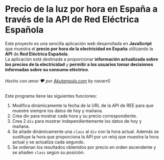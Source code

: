 # Precio de la luz por hora en España a través de la API de Red Eléctrica Española
Este proyecto es una sencilla aplicación web desarrollada en __JavaScript__ que muestra el **precio por hora de la electricidad en España** utilizando la __API__ de **Red Eléctrica Española**.  <br>
La aplicación está destinada a proporcionar **información actualizada sobre los precios de la electricidad** y **permitir a los usuarios tomar decisiones informadas sobre su consumo eléctrico**.  <br>
###### Hecho con amor :heart: por [Akutangulo.com](http://akutangulo.com/ "Akutangulo.com") by navarr0  
  
  Este programa tiene las siguientes funciones:  
  1. Modifica dinámicamente la fecha de la URL de la API de REE para que muestre siempre los datos de hoy y mañana.  
  2. Crea div para mostrar cada hora y su precio correspondiente.  
  3. Crea 2 ```div``` para mostrar independientemente los datos de hoy y mañana. 
  4. Se añade dinámicamente una ```class``` al ```div``` con la hora actual. Además se sustituye la hora que proporciona la API por un reloj que muestra la hora actual y se actualiza cada segundo.  
  5. Se ordenan los resultados obtenidos por precio en orden ascendente y se añaden ```class``` según su posición.  

